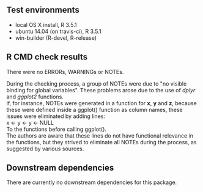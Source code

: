 ## Test environments
* local OS X install, R 3.5.1        
* ubuntu 14.04 (on travis-ci), R 3.5.1    
* win-builder (R-devel, R-release)   

## R CMD check results
There were no ERRORs, WARNINGs or NOTEs. 

During the checking process, a group of NOTEs were due to "no visible binding for global    variables". These problems arose due to the use of *dplyr* and *ggplot2* functions.    
If, for instance, NOTEs were generated in a function for **x**, **y** and **z**, because    
these were defined inside a ggplot() function as column names, these issues were eliminated by adding lines:     
x <- y <- y <- NULL    
To the functions before calling ggplot().   
The authors are aware that these lines do not have functional relevance in the functions, but they strived to eliminate all NOTEs during the process, as suggested by various sources.

## Downstream dependencies
There are currently no downstream dependencies for this package.    
